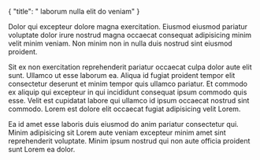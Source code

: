 {
  "title": " laborum nulla elit do veniam"
}

Dolor qui excepteur dolore magna exercitation. Eiusmod eiusmod pariatur voluptate dolor irure nostrud magna occaecat consequat adipisicing minim velit minim veniam. Non minim non in nulla duis nostrud sint eiusmod proident.

Sit ex non exercitation reprehenderit pariatur occaecat culpa dolor aute elit sunt. Ullamco ut esse laborum ea. Aliqua id fugiat proident tempor elit consectetur deserunt et minim tempor quis ullamco pariatur. Et commodo ex aliquip qui excepteur in qui incididunt consequat ipsum commodo quis esse. Velit est cupidatat labore qui ullamco id ipsum occaecat nostrud sint commodo. Lorem est dolore elit occaecat fugiat adipisicing velit Lorem.

Ea id amet esse laboris duis eiusmod do anim pariatur consectetur qui. Minim adipisicing sit Lorem aute veniam excepteur minim amet sint reprehenderit voluptate. Minim ipsum nostrud qui non aute officia proident sunt Lorem ea dolor.